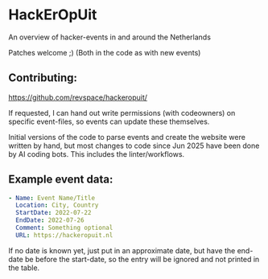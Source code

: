 # HackErOpUit

An overview of hacker-events in and around the Netherlands

Patches welcome ;) (Both in the code as with new events)

## Contributing:

https://github.com/revspace/hackeropuit/

If requested, I can hand out write permissions (with codeowners) on specific event-files, so events can update these themselves.

Initial versions of the code to parse events and create the website were written by hand, but most changes to code since Jun 2025 have been done by AI coding bots. This includes the linter/workflows.

## Example event data:

```yaml
- Name: Event Name/Title
  Location: City, Country
  StartDate: 2022-07-22
  EndDate: 2022-07-26
  Comment: Something optional
  URL: https://hackeropuit.nl
```

If no date is known yet, just put in an approximate date, but have the end-date be before the start-date, so the entry will be ignored and not printed in the table.
